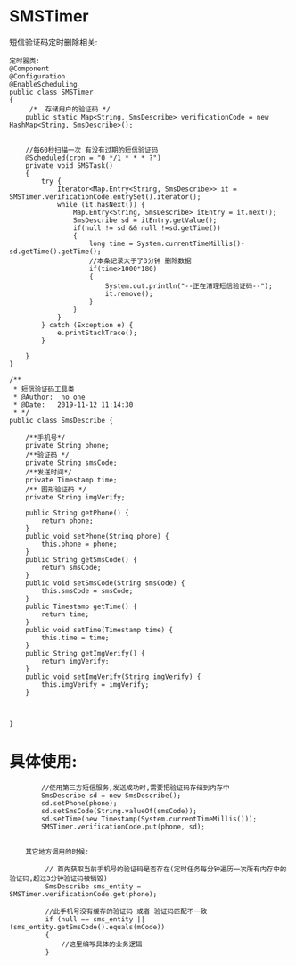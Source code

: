 # SMSTimer
短信验证码定时删除相关:

```
定时器类:
@Component
@Configuration
@EnableScheduling
public class SMSTimer
{
     /*  存储用户的验证码 */
    public static Map<String, SmsDescribe> verificationCode = new HashMap<String, SmsDescribe>();


    //每60秒扫描一次 有没有过期的短信验证码
    @Scheduled(cron = "0 */1 * * * ?")
    private void SMSTask()
    {
        try {        
            Iterator<Map.Entry<String, SmsDescribe>> it = SMSTimer.verificationCode.entrySet().iterator();
            while (it.hasNext()) {
                Map.Entry<String, SmsDescribe> itEntry = it.next();
                SmsDescribe sd = itEntry.getValue();
                if(null != sd && null !=sd.getTime())
                {
                    long time = System.currentTimeMillis()-sd.getTime().getTime();
                    //本条记录大于了3分钟 删除数据
                    if(time>1000*180)
                    {
                        System.out.println("--正在清理短信验证码--");
                        it.remove();
                    }
                }
            }
        } catch (Exception e) {
            e.printStackTrace();
        }

    }
}
```



```
/**
 * 短信验证码工具类
 * @Author:  no one
 * @Date:   2019-11-12 11:14:30
 * */
public class SmsDescribe {

	/**手机号*/
	private String phone;
	/**验证码 */
	private String smsCode;
	/**发送时间*/
	private Timestamp time;
	/** 图形验证码 */
	private String imgVerify;
	
	public String getPhone() {
		return phone;
	}
	public void setPhone(String phone) {
		this.phone = phone;
	}
	public String getSmsCode() {
		return smsCode;
	}
	public void setSmsCode(String smsCode) {
		this.smsCode = smsCode;
	}
	public Timestamp getTime() {
		return time;
	}
	public void setTime(Timestamp time) {
		this.time = time;
	}
	public String getImgVerify() {
		return imgVerify;
	}
	public void setImgVerify(String imgVerify) {
		this.imgVerify = imgVerify;
	}
	
	

}
```




# 具体使用: 
            
            //使用第三方短信服务,发送成功时,需要把验证码存储到内存中
            SmsDescribe sd = new SmsDescribe();
            sd.setPhone(phone);
            sd.setSmsCode(String.valueOf(smsCode));
            sd.setTime(new Timestamp(System.currentTimeMillis()));
            SMSTimer.verificationCode.put(phone, sd);


        其它地方调用的时候:
        
             // 首先获取当前手机号的验证码是否存在(定时任务每分钟遍历一次所有内存中的验证码,超过3分钟验证码被销毁)
             SmsDescribe sms_entity = SMSTimer.verificationCode.get(phone);
           
             //此手机号没有缓存的验证码 或者 验证码匹配不一致
             if (null == sms_entity || !sms_entity.getSmsCode().equals(mCode))
             {
                 //这里编写具体的业务逻辑
             }
            
           
            

